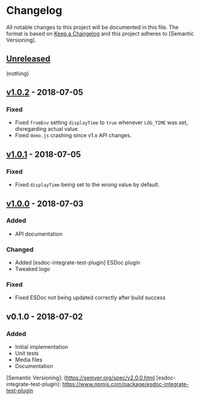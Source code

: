Changelog
=========

All notable changes to this project will be documented in this file. The format is based on
[Keep a Changelog] and this project adheres to [Semantic Versioning].

[Unreleased]
------------

(nothing)

[v1.0.2] - 2018-07-05
---------------------

### Fixed

- Fixed `fromEnv` setting `displayTime` to `true` whenever `LOG_TIME` was set, disregarding actual value.
- Fixed `demo.js` crashing since v1.x API changes.

[v1.0.1] - 2018-07-05
---------------------

### Fixed

- Fixed `displayTime` being set to the wrong value by default.

[v1.0.0] - 2018-07-03
---------------------

### Added

- API documentation

### Changed

- Added [esdoc-integrate-test-plugin] ESDoc plugin
- Tweaked logo

### Fixed

- Fixed ESDoc not being updated correctly after build success

v0.1.0 - 2018-07-02
-------------------

### Added

- Initial implementation
- Unit tests
- Media files
- Documentation

[Keep a Changelog]: https://keepachangelog.com/en/1.0.0/
[Semantic Versioning]: (https://semver.org/spec/v2.0.0.html
[esdoc-integrate-test-plugin]: https://www.npmjs.com/package/esdoc-integrate-test-plugin

[Unreleased]: https://github.com/amercier/hiplog/compare/v1.0.2...HEAD
[v1.0.2]: https://github.com/amercier/hiplog/compare/v1.0.1...v1.0.2
[v1.0.1]: https://github.com/amercier/hiplog/compare/v1.0.0...v1.0.1
[v1.0.0]: https://github.com/amercier/hiplog/compare/v0.1.0...v1.0.0
